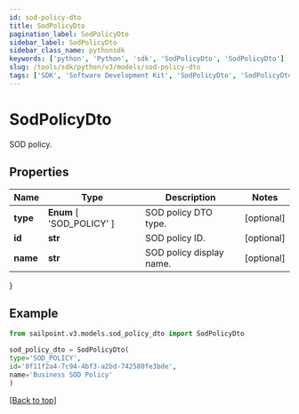 ```yaml
---
id: sod-policy-dto
title: SodPolicyDto
pagination_label: SodPolicyDto
sidebar_label: SodPolicyDto
sidebar_class_name: pythonsdk
keywords: ['python', 'Python', 'sdk', 'SodPolicyDto', 'SodPolicyDto']
slug: /tools/sdk/python/v3/models/sod-policy-dto
tags: ['SDK', 'Software Development Kit', 'SodPolicyDto', 'SodPolicyDto']
---
```


# SodPolicyDto

SOD policy.

## Properties

| Name     | Type                      | Description              | Notes      |
| -------- | ------------------------- | ------------------------ | ---------- |
| **type** | **Enum** [ 'SOD_POLICY' ] | SOD policy DTO type.     | [optional] |
| **id**   | **str**                   | SOD policy ID.           | [optional] |
| **name** | **str**                   | SOD policy display name. | [optional] |

}

## Example

```python
from sailpoint.v3.models.sod_policy_dto import SodPolicyDto

sod_policy_dto = SodPolicyDto(
type='SOD_POLICY',
id='0f11f2a4-7c94-4bf3-a2bd-742580fe3bde',
name='Business SOD Policy'
)

```

[[Back to top]](#)
